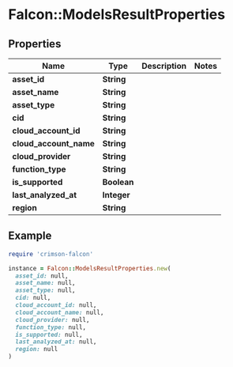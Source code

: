 # Falcon::ModelsResultProperties

## Properties

| Name | Type | Description | Notes |
| ---- | ---- | ----------- | ----- |
| **asset_id** | **String** |  |  |
| **asset_name** | **String** |  |  |
| **asset_type** | **String** |  |  |
| **cid** | **String** |  |  |
| **cloud_account_id** | **String** |  |  |
| **cloud_account_name** | **String** |  |  |
| **cloud_provider** | **String** |  |  |
| **function_type** | **String** |  |  |
| **is_supported** | **Boolean** |  |  |
| **last_analyzed_at** | **Integer** |  |  |
| **region** | **String** |  |  |

## Example

```ruby
require 'crimson-falcon'

instance = Falcon::ModelsResultProperties.new(
  asset_id: null,
  asset_name: null,
  asset_type: null,
  cid: null,
  cloud_account_id: null,
  cloud_account_name: null,
  cloud_provider: null,
  function_type: null,
  is_supported: null,
  last_analyzed_at: null,
  region: null
)
```

